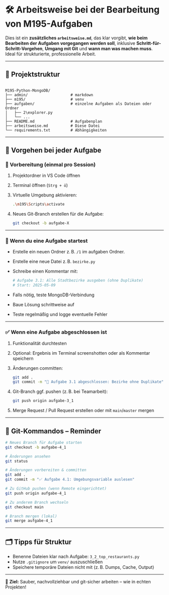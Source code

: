 # 🛠️ Arbeitsweise bei der Bearbeitung von M195-Aufgaben

Dies ist ein **zusätzliches `arbeitsweise.md`**, das klar vorgibt, **wie beim Bearbeiten der Aufgaben vorgegangen werden soll**, inklusive **Schritt-für-Schritt-Vorgehen**, **Umgang mit Git** und **wann man was machen muss**. Ideal für strukturierte, professionelle Arbeit.

---

## 📂 Projektstruktur

```

M195-Python-MongoDB/
├── admin/                   # markdown
├── m195/                    # venv
├── aufgaben/                # einzelne Aufgaben als Dateien oder Ordner
│   ├── 2\explorer.py
│   └── ...
├── README.md                # Aufgabenplan
├── arbeitsweise.md          # Diese Datei
└── requirements.txt         # Abhängigkeiten

````

---

## 🚀 Vorgehen bei jeder Aufgabe

### 🔄 Vorbereitung (einmal pro Session)

1. Projektordner in VS Code öffnen
2. Terminal öffnen (`Strg + ö`)
3. Virtuelle Umgebung aktivieren:
   ```bash
   .\m195\Scripts\activate
   ```

4. Neues Git-Branch erstellen für die Aufgabe:

   ```bash
   git checkout -b aufgabe-X
   ```

---

### 🧩 Wenn du eine Aufgabe startest

* Erstelle ein neuen Ordner z. B. `/1` im aufgaben Ordner.
* Erstelle eine neue Datei z. B. `bezirke.py`
* Schreibe einen Kommentar mit:

  ```python
  # Aufgabe 3.1: Alle Stadtbezirke ausgeben (ohne Duplikate)
  # Start: 2025-05-09
  ```
* Falls nötig, teste MongoDB-Verbindung
* Baue Lösung schrittweise auf
* Teste regelmäßig und logge eventuelle Fehler

---

### ✅ Wenn eine Aufgabe abgeschlossen ist

1. Funktionalität durchtesten
2. Optional: Ergebnis im Terminal screenshotten oder als Kommentar speichern
3. Änderungen committen:

   ```bash
   git add .
   git commit -m "🔧 Aufgabe 3.1 abgeschlossen: Bezirke ohne Duplikate"
   ```
4. Git-Branch ggf. pushen (z. B. bei Teamarbeit):

   ```bash
   git push origin aufgabe-3_1
   ```
5. Merge Request / Pull Request erstellen oder mit `main`/`master` mergen

---

## 🧠 Git-Kommandos – Reminder

```bash
# Neues Branch für Aufgabe starten
git checkout -b aufgabe-4_1

# Änderungen ansehen
git status

# Änderungen vorbereiten & committen
git add .
git commit -m "✅ Aufgabe 4.1: Umgebungsvariable auslesen"

# Zu GitHub pushen (wenn Remote eingerichtet)
git push origin aufgabe-4_1

# Zu anderem Branch wechseln
git checkout main

# Branch mergen (lokal)
git merge aufgabe-4_1
```

---

## 🗂️ Tipps für Struktur

* Benenne Dateien klar nach Aufgabe: `3_2_top_restaurants.py`
* Nutze `.gitignore` um `venv/` auszuschließen
* Speichere temporäre Dateien nicht mit (z. B. Dumps, Cache, Output)

---

📌 **Ziel:** Sauber, nachvollziehbar und git-sicher arbeiten – wie in echten Projekten!

```
